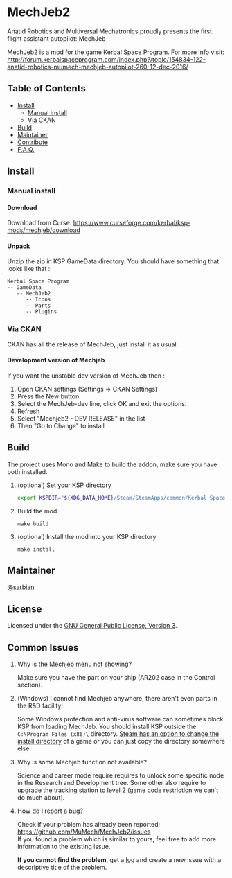 # MechJeb2

Anatid Robotics and Multiversal Mechatronics proudly presents the first flight assistant autopilot: MechJeb

MechJeb2 is a mod for the game Kerbal Space Program. For more info visit:  
    http://forum.kerbalspaceprogram.com/index.php?/topic/154834-122-anatid-robotics-mumech-mechjeb-autopilot-260-12-dec-2016/

## Table of Contents

- [Install](#install)
    - [Manual install](#manual-install)
    - [Via CKAN](#via-ckan)
- [Build](#build)
- [Maintainer](#maintainer)
- [Contribute](#contribute)
- [F.A.Q.](#faq)


## Install

### Manual install

#### Download

Download from Curse:
    https://www.curseforge.com/kerbal/ksp-mods/mechjeb/download

#### Unpack

Unzip the zip in KSP GameData directory. You should have something that looks like that :

    Kerbal Space Program
    -- GameData
       -- MechJeb2
          -- Icons
          -- Parts
          -- Plugins

### Via CKAN

CKAN has all the release of MechJeb, just install it as usual.

#### Development version of Mechjeb

If you want the unstable dev version of MechJeb then :

1. Open CKAN settings (Settings => CKAN Settings)
2. Press the New button
3. Select the MechJeb-dev line, click OK and exit the options.
4. Refresh
5. Select "Mechjeb2 - DEV RELEASE" in the list
6. Then "Go to Change" to install

## Build

The project uses Mono and Make to build the addon, make sure you have both installed.

1. (optional) Set your KSP directory

    ```sh
    export KSPDIR="${XDG_DATA_HOME}/Steam/SteamApps/common/Kerbal Space Program"
    ```

2. Build the mod

    ```
    make build
    ```

3. (optional) Install the mod into your KSP directory

    ```
    make install
    ```


## Maintainer

[@sarbian](https://github.com/sarbian)


## License

Licensed under the [GNU General Public License, Version 3](LICENSE.md).


## Common Issues

1. Why is the Mechjeb menu not showing?

    Make sure you have the part on your ship (AR202 case in the Control section). 

2. (Windows) I cannot find Mechjeb anywhere, there aren't even parts in the R&D facility!

    Some Windows protection and anti-virus software can sometimes block KSP from loading MechJeb.
    You should install KSP outside the `C:\Program Files (x86)\` directory. [Steam has an option to change the install directory](https://support.steampowered.com/kb_article.php?ref=7710-tdlc-0426) of a game or you can just copy the directory somewhere else.

3. Why is some Mechjeb function not available?

    Science and career mode require requires to unlock some specific node in the Research and Development tree. 
    Some other also require to upgrade the tracking station to level 2 (game code restriction we can't do much about).

4. How do I report a bug?

    Check if your problem has already been reported: https://github.com/MuMech/MechJeb2/issues  
    If you found a problem which is similar to yours, feel free to add more information to the existing issue.

    **If you cannot find the problem**, get a [log](https://forum.kerbalspaceprogram.com/index.php?/topic/83212-how-to-get-support-read-first/#Logs) and create a new issue with a descriptive title of the problem.
